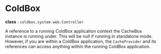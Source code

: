 # ColdBox

**class** : `coldbox.system.web.Controller`

A reference to a running ColdBox application context the CacheBox instance is running under. This will be null if running in standalone mode. However, if you are within a ColdBox application, the `CacheProvider` and its references can access anything within the running ColdBox application.

